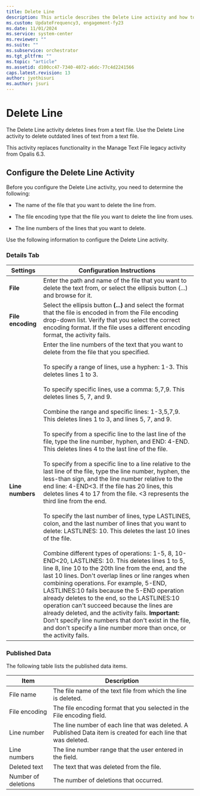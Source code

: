 ```yaml
---
title: Delete Line
description: This article describes the Delete Line activity and how to configure it.
ms.custom: UpdateFrequency3, engagement-fy23
ms.date: 11/01/2024
ms.service: system-center
ms.reviewer: ""
ms.suite: ""
ms.subservice: orchestrator
ms.tgt_pltfrm: ""
ms.topic: "article"
ms.assetid: d100cc47-7340-4072-a6dc-77c4d2241566
caps.latest.revision: 13
author: jyothisuri
ms.author: jsuri
---
```

# Delete Line

The Delete Line activity deletes lines from a text file. Use the Delete Line activity to delete outdated lines of text from a text file.  

 This activity replaces functionality in the Manage Text File legacy activity from Opalis 6.3.  

## Configure the Delete Line Activity

 Before you configure the Delete Line activity, you need to determine the following:  

- The name of the file that you want to delete the line from.  

- The file encoding type that the file you want to delete the line from uses.  

- The line numbers of the lines that you want to delete.  

Use the following information to configure the Delete Line activity.  

### Details Tab  

|Settings|Configuration Instructions|  
|--------------|--------------------------------|  
|**File**|Enter the path and name of the file that you want to delete the text from, or select the ellipsis button (...) and browse for it.|  
|**File encoding**|Select the ellipsis button **(...)** and select the format that the file is encoded in from the File encoding drop-down list. Verify that you select the correct encoding format. If the file uses a different encoding format, the activity fails.|  
|**Line numbers**|Enter the line numbers of the text that you want to delete from the file that you specified.<br /><br /> To specify a range of lines, use a hyphen: 1-3. This deletes lines 1 to 3.<br /><br /> To specify specific lines, use a comma: 5,7,9. This deletes lines 5, 7, and 9.<br /><br /> Combine the range and specific lines: 1-3,5,7,9. This deletes lines 1 to 3, and lines 5, 7, and 9.<br /><br /> To specify from a specific line to the last line of the file, type the line number, hyphen, and END: 4-END. This deletes lines 4 to the last line of the file.<br /><br /> To specify from a specific line to a line relative to the last line of the file, type the line number, hyphen, the less-than sign, and the line number relative to the end line: 4-END<3. If the file has 20 lines, this deletes lines 4 to 17 from the file. <3 represents the third line from the end.<br /><br /> To specify the last number of lines, type LASTLINES, colon, and the last number of lines that you want to delete: LASTLINES: 10. This deletes the last 10 lines of the file.<br /><br /> Combine different types of operations: 1-5, 8, 10-END<20, LASTLINES: 10. This deletes lines 1 to 5, line 8, line 10 to the 20th line from the end, and the last 10 lines. Don't overlap lines or line ranges when combining operations. For example, 5-END, LASTLINES:10 fails because the 5-END operation already deletes to the end, so the LASTLINES:10 operation can't succeed because the lines are already deleted, and the activity fails. **Important:** Don't specify line numbers that don't exist in the file, and don't specify a line number more than once, or the activity fails.|  

### Published Data

 The following table lists the published data items.  

|Item|Description|  
|----------|-----------------|  
|File name|The file name of the text file from which the line is deleted.|  
|File encoding|The file encoding format that you selected in the File encoding field.|  
|Line number|The line number of each line that was deleted. A Published Data item is created for each line that was deleted.|  
|Line numbers|The line number range that the user entered in the field.|  
|Deleted text|The text that was deleted from the file.|  
|Number of deletions|The number of deletions that occurred.|
